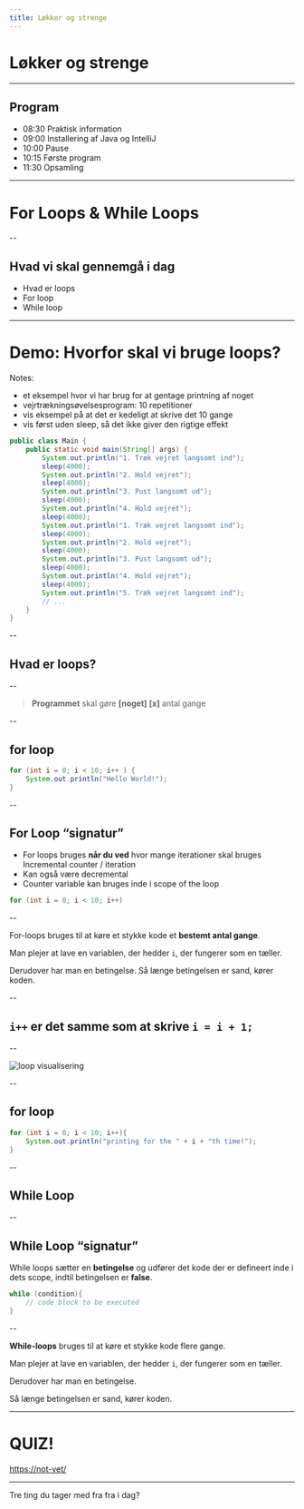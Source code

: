 ```yaml
---
title: Løkker og strenge
---
```

<!-- .slide: class="kea-red" -->

# Løkker og strenge

---
<!-- .slide: class="kea-dark" -->

## Program

- 08:30 Praktisk information  
- 09:00 Installering af Java og IntelliJ  
- 10:00 Pause  
- 10:15 Første program  
- 11:30 Opsamling  

---
# For Loops & While Loops

--

## Hvad vi skal gennemgå i dag
- Hvad er loops
- For loop
- While loop

---

# Demo: Hvorfor skal vi bruge loops?

Notes:

- et eksempel hvor vi har brug for at gentage printning af noget
- vejrtrækningsøvelsesprogram: 10 repetitioner
- vis eksempel på at det er kedeligt at skrive det 10 gange
- vis først uden sleep, så det ikke giver den rigtige effekt
```java
public class Main {
    public static void main(String[] args) {
        System.out.println("1. Træk vejret langsomt ind");
        sleep(4000);
        System.out.println("2. Hold vejret");
        sleep(4000);
        System.out.println("3. Pust langsomt ud");
        sleep(4000);
        System.out.println("4. Hold vejret");
        sleep(4000);
        System.out.println("1. Træk vejret langsomt ind");
        sleep(4000);
        System.out.println("2. Hold vejret");
        sleep(4000);
        System.out.println("3. Pust langsomt ud");
        sleep(4000);
        System.out.println("4. Hold vejret");
        sleep(4000);
        System.out.println("5. Træk vejret langsomt ind");
        // ...
    }
}
```

--

## Hvad er loops?

--

> **Programmet** skal gøre **[noget]** **[x]** antal gange

--

## for loop

```java
for (int i = 0; i < 10; i++ ) {
    System.out.println("Hello World!");
}
```

--

## For Loop “signatur”
- For loops bruges **når du ved** hvor mange iterationer skal bruges
    Incremental counter / iteration
- Kan også være decremental
- Counter variable kan bruges inde i scope of the loop

```java
for (int i = 0; i < 10; i++)
```

--

For-loops bruges til at køre et stykke kode et **bestemt antal gange**.

Man plejer at lave en variablen, der hedder `i`, der fungerer som en tæller.

Derudover har man en betingelse. Så længe betingelsen er sand, kører koden.

--

## `i++` er det samme som at skrive `i = i + 1;`

--

![loop visualisering](./img/loop-visualisering.png)

--

## for loop

```java
for (int i = 0; i < 10; i++){
    System.out.println("printing for the " + i + "th time!");
}
```

--

## While Loop

--

## While Loop “signatur”
While loops sætter en **betingelse** og udfører det kode der er defineert inde i dets scope, indtil betingelsen er **false**.

```java
while (condition){
    // code block to be executed
}
```

--

**While-loops** bruges til at køre et stykke kode flere gange.

Man plejer at lave en variablen, der hedder `i`, der fungerer som en tæller.

Derudover har man en betingelse.

Så længe betingelsen er sand, kører koden.

---
<!-- .slide: class="kea-purple" -->
# QUIZ!

[https://not-yet/](https://not-yet/)

---
<!-- .slide: class="kea-dark" -->
Tre ting du tager med fra fra i dag?